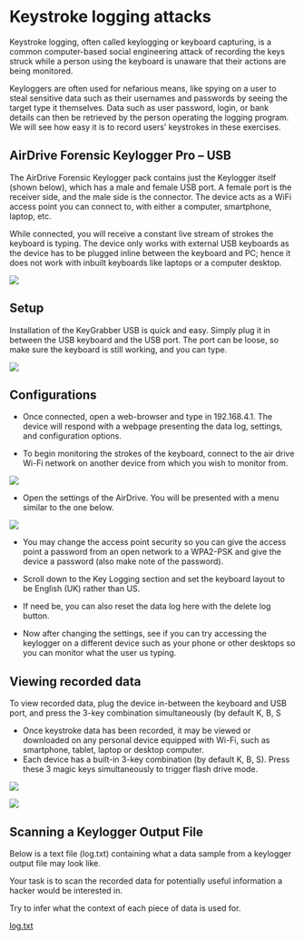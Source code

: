 # Keystroke logging attacks 
  Keystroke logging, often called keylogging or keyboard capturing, is a common computer-based social engineering attack of recording the keys struck while a person using the keyboard is unaware that their actions are being monitored. 

Keyloggers are often used for nefarious means, like spying on a user to steal sensitive data such as their usernames and passwords by seeing the target type it themselves. Data such as user password, login, or bank details can then be retrieved by the person operating the logging program.
We will see how easy it is to record users’ keystrokes in these exercises.
	 
 ## AirDrive Forensic Keylogger Pro – USB
 The AirDrive Forensic Keylogger pack contains just the Keylogger itself (shown below), which has a male and female USB port. A female port is the receiver side, and the male side is the connector. The device acts as a WiFi access point you can connect to, with either a computer, smartphone, laptop, etc.
 
 While connected, you will receive a constant live stream of strokes the keyboard is typing. The device only works with external USB keyboards as the device has to be plugged inline between the keyboard and PC; hence it does not work with inbuilt keyboards like laptops or a computer desktop. 
 
 ![](https://github.com/CS-Outreach-Session/Cyber-Hygiene/blob/main/images/AirDrive_Forensic_Keylogger%20Pro_USB.PNG)
 
  ## Setup
  
  Installation of the KeyGrabber USB is quick and easy. Simply plug it in between the USB keyboard and the USB port. The port can be loose, so make sure the keyboard is still working, and you can type.

![](https://github.com/CS-Outreach-Session/Cyber-Hygiene/blob/main/images/Setup_AirDrive_Forensic_Keylogger%20Pro_USB.PNG)

## Configurations 
* Once connected, open a web-browser and type in 192.168.4.1. The device will respond with a webpage presenting the data log, settings, and configuration options.

* To begin monitoring the strokes of the keyboard, connect to the air drive Wi-Fi network on another device from which you wish to monitor from.

![](https://github.com/CS-Outreach-Session/Cyber-Hygiene/blob/main/images/Configuring_AirDrive_Forensic_Keylogger%20Pro_USB.PNG)

* Open the settings of the AirDrive. You will be presented with a menu similar to the one below.

![](https://github.com/CS-Outreach-Session/Cyber-Hygiene/blob/main/images/Configuring2_AirDrive_Forensic_Keylogger%20Pro_USB.PNG)

* You may change the access point security so you can give the access point a password from an open network to a WPA2-PSK and give the device a password (also make note of the password).
*  Scroll down to the Key Logging section and set the keyboard layout to be English (UK) rather than US.
* If need be, you can also reset the data log here with the delete log button. 

* Now after changing the settings, see if you can try accessing the keylogger on a different device such as your phone or other desktops so you can monitor what the user us typing. 


## Viewing recorded data

To view recorded data, plug the device in-between the keyboard and USB port, and press the 3-key combination simultaneously (by default K, B, S

* Once keystroke data has been recorded, it may be viewed or downloaded on any personal device equipped with Wi-Fi, such as smartphone, tablet, laptop or desktop computer.
* Each device has a built-in 3-key combination (by default K, B, S). Press these 3 magic keys simultaneously to trigger flash drive mode. 

![](https://github.com/CS-Outreach-Session/Cyber-Hygiene/blob/main/images/KeyGrabber_Keybord.PNG)


![](https://github.com/CS-Outreach-Session/Cyber-Hygiene/blob/main/images/KeyLogger_protection.png)


## Scanning a Keylogger Output File

Below is a text file (log.txt) containing what a data sample from a keylogger output file may look like.

Your task is to scan the recorded data for potentially useful information a hacker would be interested in. 

Try to infer what the context of each piece of data is used for.  

[log.txt](https://github.com/CS-Outreach-Session/Cyber-Hygiene/blob/main/Keystroke%20logging%20attacks/log.txt) 

